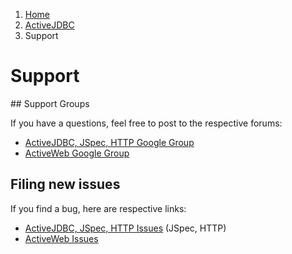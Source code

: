 <ol class=breadcrumb>
   <li><a href=/>Home</a></li>
   <li><a href=/activejdbc>ActiveJDBC</a></li>
   <li class=active>Support</li>
</ol>
<div class=page-header>
   <h1>Support <small></small></h1>
</div>
## Support Groups

If you have a questions, feel free to post to the respective forums:

* [ActiveJDBC, JSpec, HTTP Google Group](https://groups.google.com/forum/#!forum/activejdbc-group)
* [ActiveWeb Google Group](https://groups.google.com/forum/?hl=en#!forum/activeweb)


## Filing new issues

If you find a bug, here are respective links:

* [ActiveJDBC, JSpec, HTTP Issues](https://github.com/javalite/activejdbc/issues) (JSpec, HTTP)
* [ActiveWeb Issues](https://github.com/javalite/activeweb/issues)


